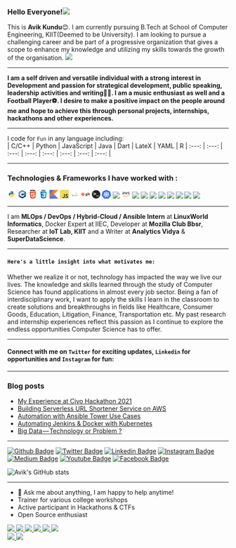 ### Hello Everyone!<img src="https://github.com/TheDudeThatCode/TheDudeThatCode/blob/master/Assets/Hi.gif" width="22px">
This is **Avik Kundu**😊. I am currently pursuing B.Tech at School of Computer Engineering, KIIT(Deemed to be University). I am looking to pursue a challenging career and be part of a progressive organization that gives a scope to enhance my knowledge and utilizing my skills towards the growth of the organisation. 
![](https://hit.yhype.me/github/profile?user_id=47265560)
___________________________________________________________________________________________________________________________________
**I am a self driven and versatile individual with a strong interest in Development and passion for strategical development, public speaking, leadership activities and writing✍🏼. I am a music enthusiast as well and a Football Player⚽. I desire to make a positive impact on the people around me and hope to achieve this through personal projects, internships, hackathons and other experiences.**
___________________________________________________________________________________________________________________________________
 I code for `Fun` in any language including:  
| C/C++ | Python | JavaScript | Java | Dart | LateX | YAML | R
| :---: | :---:  | :---: | :---: | :---: | :---: | :---: | :---: |
___________________________________________________________________________________________________________________________________
### Technologies & Frameworks I have worked with :

<code><img height="20" src="https://raw.githubusercontent.com/github/explore/80688e429a7d4ef2fca1e82350fe8e3517d3494d/topics/python/python.png"></code>
<code><img height="20" src="https://raw.githubusercontent.com/github/explore/80688e429a7d4ef2fca1e82350fe8e3517d3494d/topics/cpp/cpp.png"></code>
<code><img height="20" src="https://raw.githubusercontent.com/github/explore/80688e429a7d4ef2fca1e82350fe8e3517d3494d/topics/html/html.png"></code>
<code><img height="20" src="https://raw.githubusercontent.com/github/explore/5c058a388828bb5fde0bcafd4bc867b5bb3f26f3/topics/css/css.png"></code>
<code><img height="20" src="https://raw.githubusercontent.com/github/explore/80688e429a7d4ef2fca1e82350fe8e3517d3494d/topics/kotlin/kotlin.png"></code>
<code><img height="20" src="https://raw.githubusercontent.com/github/explore/80688e429a7d4ef2fca1e82350fe8e3517d3494d/topics/javascript/javascript.png"></code>
<code><img height="20" src="https://raw.githubusercontent.com/github/explore/80688e429a7d4ef2fca1e82350fe8e3517d3494d/topics/mysql/mysql.png"></code>
<code><img height="20" src="https://raw.githubusercontent.com/github/explore/80688e429a7d4ef2fca1e82350fe8e3517d3494d/topics/git/git.png"></code>
<code><img height="20" src="https://raw.githubusercontent.com/github/explore/80688e429a7d4ef2fca1e82350fe8e3517d3494d/topics/terminal/terminal.png"></code>
<code><img height="20" src="https://github.com/kubernetes/kubernetes/blob/master/logo/logo.png"></code>
<code><img height="20" src="https://avatars1.githubusercontent.com/u/2810941?s=280&v=4"></code>
<code><img height="20" src="https://raw.githubusercontent.com/github/explore/fbceb94436312b6dacde68d122a5b9c7d11f9524/topics/aws/aws.png"></code>
<code><img height="20" src="https://camo.githubusercontent.com/53790f8272a4b6d44df1c516ef71909834d177c7/68747470733a2f2f63646e2e776f726c64766563746f726c6f676f2e636f6d2f6c6f676f732f646f636b65722e737667"></code>
<code><img height="20" src="https://upload.wikimedia.org/wikipedia/commons/thumb/2/24/Ansible_logo.svg/1200px-Ansible_logo.svg.png"></code>
<code><img height="20" src="https://upload.wikimedia.org/wikipedia/commons/thumb/e/e9/Jenkins_logo.svg/1200px-Jenkins_logo.svg.png"></code>
<code><img height="20" src="https://banner2.cleanpng.com/20180519/vxe/kisspng-apache-tomcat-apache-http-server-web-server-java-s-5b0036cb6ea219.5097810415267406834532.jpg"></code>
<code><img height="20" src="https://www.veritis.com/wp-content/uploads/2015/06/puppet.png"></code>
<code><img height="20" src="https://www.veritis.com/wp-content/uploads/2015/06/terraform.png"></code>
<code><img height="20" src="https://www.veritis.com/wp-content/uploads/2019/08/Prometheus.png"></code>
<code><img height="20" src="https://avatars1.githubusercontent.com/u/35045612?s=400&v=4"></code>
___________________________________________________________________________________________________________________________________

I am <b>MLOps / DevOps / Hybrid-Cloud / Ansible Intern</b> at <b>LinuxWorld Informatics</b>, Docker Expert at IIEC,  Developer at <b>Mozilla Club Bbsr</b>, Researcher at <b>IoT Lab, KIIT</b> and a Writer at <b>Analytics Vidya</b> & <b>SuperDataScience</b>.
___________________________________________________________________________________________________________________________________
#### `Here's a little insight into what motivates me:`
Whether we realize it or not, technology has impacted the way we live our lives. The knowledge and skills learned through the study of Computer Science has found applications in almost every job sector. Being a fan of interdisciplinary work, I want to apply the skills I learn in the classroom to create solutions and breakthroughs in fields like Healthcare, Consumer Goods, Education, Litigation, Finance, Transportation etc. My past research and internship experiences reflect this passion as I continue to explore the endless opportunities Computer Science has to offer.
____________________________________________________________________________________________________________________________________

#### **Connect with me** on `Twitter` for exciting updates, `Linkedin` for opportunities and `Instagram` for fun:
___________________________________________________________________________________________________________________________________

### **Blog posts**

<!-- BLOG-POST-LIST:START -->
- [My Experience at Civo Hackathon 2021](https://avikkundu.medium.com/my-experience-at-civo-hackathon-2021-aa845e3fa5c2?source=rss-68ea0ef6e857------2)
- [Building Serverless URL Shortener Service on AWS](https://avikkundu.medium.com/building-serverless-url-shortener-service-on-aws-e1662d015d70?source=rss-68ea0ef6e857------2)
- [Automation with Ansible Tower Use Cases](https://avikkundu.medium.com/automation-with-ansible-tower-use-cases-5a95e005c207?source=rss-68ea0ef6e857------2)
- [Automating Jenkins &amp; Docker with Kubernetes](https://avikkundu.medium.com/automating-jenkins-docker-with-kubernetes-40673d3fb907?source=rss-68ea0ef6e857------2)
- [Big Data — Technology or Problem ?](https://avikkundu.medium.com/big-data-technology-or-problem-eb04a2cbe52d?source=rss-68ea0ef6e857------2)
<!-- BLOG-POST-LIST:END -->
___________________________________________________________________________________________________________________________________
[![Github Badge](https://img.shields.io/badge/Follow-blue?style=social&logo=Github&link=https://github.com/Lucifergene)](https://github.com/Lucifergene)
[![Twitter Badge](http://img.shields.io/badge/-@avik6028-1ca0f1?style=social&logo=twitter&logoColor=blue&link=https://twitter.com/avik6028)](https://twitter.com/avik6028)
[![Linkedin Badge](https://img.shields.io/badge/-Avik%20Kundu-blue?style=social&logo=Linkedin&logoColor=blue&link=https://www.linkedin.com/in/avik-kundu-0b837715b/)](https://www.linkedin.com/in/avik-kundu-0b837715b/)
[![Instagram Badge](https://img.shields.io/badge/avik6028-blue?style=social&logo=Instagram&link=https://www.instagram.com/avik6028/)](https://www.instagram.com/avik6028/)
[![Medium Badge](https://img.shields.io/badge/@avikkundu-blue?style=social&logo=Medium&link=https://avikkundu.medium.com/)](https://avikkundu.medium.com/)
[![Youtube Badge](https://img.shields.io/badge/-Avik%20Kundu-blue?style=social&logo=Youtube&link=https://www.youtube.com/channel/UCglo4b_lugssHiPz9ZB4iiA?view_as=subscriber)](https://www.youtube.com/channel/UCglo4b_lugssHiPz9ZB4iiA?view_as=subscriber)
[![Facebook Badge](https://img.shields.io/badge/-Avik%20Kundu-blue?style=social&logo=Facebook&link=https://www.facebook.com/avikonweb)](https://www.facebook.com/avikonweb)

![Avik's GitHub stats](https://github-readme-stats.vercel.app/api?username=Lucifergene&show_icons=true&hide=["issues"]&theme=vue)
___________________________________________________________________________________________________________________________________
- 💬 Ask me about anything, I am happy to help anytime!
- Trainer for various college workshops
- Active participant in Hackathons & CTFs
- Open Source enthusiast

<a href=https://www.linkedin.com/company/kiit-elabs/>
   <img src=https://img.shields.io/badge/E_Labs-Coordinator-red>
</a>
<a href=https://www.linkedin.com/company/kiit-e-cell/>
   <img src=https://img.shields.io/badge/E_Cell-DevOps-blue>
</a>
<a href=https://www.facebook.com/mozillabbsr>
   <img src=https://img.shields.io/badge/MozillaClubBbsr-Developer-brightgreen>
</a>
<a href=https://www.linkedin.com/company/iotkiit>
   <img src=https://img.shields.io/badge/IoT_Lab-Researcher-red>
</a>
<a href=http://www.linuxworldindia.org/>
   <img src=https://img.shields.io/badge/LinuxWorldIndia-Intern-yellow>
</a>
<a href=https://www.facebook.com/IIECconnect/>
   <img src=https://img.shields.io/badge/IIEC_Rise-Trainee-brightgreen>
</a>
<br/>
<a href=https://medium.com/analytics-vidhya/>
   <img src=https://img.shields.io/badge/Analytics_Vidya-Writer-blue>
</a>
<a href=https://www.superdatascience.com/>
   <img src=https://img.shields.io/badge/SuperDataScience-Writer-blue>
</a>
